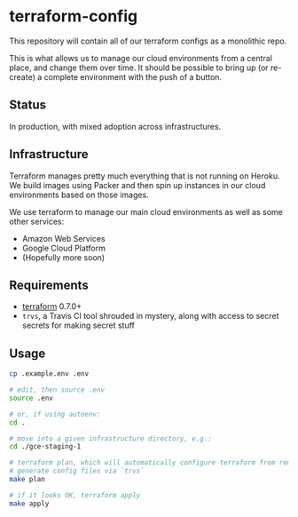 # terraform-config

This repository will contain all of our terraform configs as a monolithic repo.

This is what allows us to manage our cloud environments from a central place,
and change them over time. It should be possible to bring up (or re-create) a
complete environment with the push of a button.

## Status

In production, with mixed adoption across infrastructures.

## Infrastructure

Terraform manages pretty much everything that is not running on Heroku. We build
images using Packer and then spin up instances in our cloud environments based
on those images.

We use terraform to manage our main cloud environments as well as some other
services:

* Amazon Web Services
* Google Cloud Platform
* (Hopefully more soon)

## Requirements

* [terraform](https://www.terraform.io/) 0.7.0+
* `trvs`, a Travis CI tool shrouded in mystery, along with access to secret
  secrets for making secret stuff

## Usage

``` bash
cp .example.env .env

# edit, then source .env
source .env

# or, if using autoenv:
cd .

# move into a given infrastructure directory, e.g.:
cd ./gce-staging-1

# terraform plan, which will automatically configure terraform from remote and
# generate config files via `trvs`
make plan

# if it looks OK, terraform apply
make apply
```
